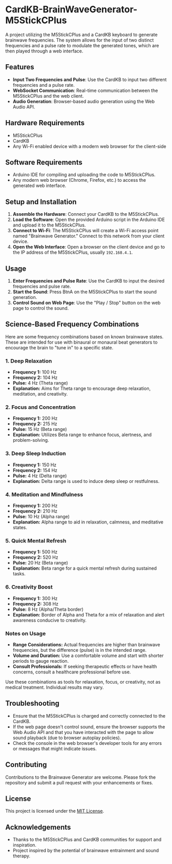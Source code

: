 # CardKB-BrainWaveGenerator-M5StickCPlus

A project utilizing the M5StickCPlus and a CardKB keyboard to generate brainwave frequencies. The system allows for the input of two distinct frequencies and a pulse rate to modulate the generated tones, which are then played through a web interface.

## Features

- **Input Two Frequencies and Pulse**: Use the CardKB to input two different frequencies and a pulse rate.
- **WebSocket Communication**: Real-time communication between the M5StickCPlus and the web client.
- **Audio Generation**: Browser-based audio generation using the Web Audio API.

## Hardware Requirements

- M5StickCPlus
- CardKB
- Any Wi-Fi enabled device with a modern web browser for the client-side

## Software Requirements

- Arduino IDE for compiling and uploading the code to M5StickCPlus.
- Any modern web browser (Chrome, Firefox, etc.) to access the generated web interface.

## Setup and Installation

1. **Assemble the Hardware**: Connect your CardKB to the M5StickCPlus.
2. **Load the Software**: Open the provided Arduino script in the Arduino IDE and upload it to the M5StickCPlus.
3. **Connect to Wi-Fi**: The M5StickCPlus will create a Wi-Fi access point named "Brainwave Generator." Connect to this network from your client device.
4. **Open the Web Interface**: Open a browser on the client device and go to the IP address of the M5StickCPlus, usually `192.168.4.1`.

## Usage

1. **Enter Frequencies and Pulse Rate**: Use the CardKB to input the desired frequencies and pulse rate.
2. **Start the Sound**: Press BtnA on the M5StickCPlus to start the sound generation.
3. **Control Sound on Web Page**: Use the "Play / Stop" button on the web page to control the sound.

## Science-Based Frequency Combinations

Here are some frequency combinations based on known brainwave states. These are intended for use with binaural or monaural beat generators to encourage the brain to "tune in" to a specific state.

### 1. Deep Relaxation
- **Frequency 1:** 100 Hz
- **Frequency 2:** 104 Hz
- **Pulse:** 4 Hz (Theta range)
- **Explanation:** Aims for Theta range to encourage deep relaxation, meditation, and creativity.

### 2. Focus and Concentration
- **Frequency 1:** 200 Hz
- **Frequency 2:** 215 Hz
- **Pulse:** 15 Hz (Beta range)
- **Explanation:** Utilizes Beta range to enhance focus, alertness, and problem-solving.

### 3. Deep Sleep Induction
- **Frequency 1:** 150 Hz
- **Frequency 2:** 154 Hz
- **Pulse:** 4 Hz (Delta range)
- **Explanation:** Delta range is used to induce deep sleep or restfulness.

### 4. Meditation and Mindfulness
- **Frequency 1:** 200 Hz
- **Frequency 2:** 210 Hz
- **Pulse:** 10 Hz (Alpha range)
- **Explanation:** Alpha range to aid in relaxation, calmness, and meditative states.

### 5. Quick Mental Refresh
- **Frequency 1:** 500 Hz
- **Frequency 2:** 520 Hz
- **Pulse:** 20 Hz (Beta range)
- **Explanation:** Beta range for a quick mental refresh during sustained tasks.

### 6. Creativity Boost
- **Frequency 1:** 300 Hz
- **Frequency 2:** 308 Hz
- **Pulse:** 8 Hz (Alpha/Theta border)
- **Explanation:** Border of Alpha and Theta for a mix of relaxation and alert awareness conducive to creativity.

### Notes on Usage
- **Range Considerations:** Actual frequencies are higher than brainwave frequencies, but the difference (pulse) is in the intended range.
- **Volume and Duration:** Use a comfortable volume and start with shorter periods to gauge reaction.
- **Consult Professionals:** If seeking therapeutic effects or have health concerns, consult a healthcare professional before use.

Use these combinations as tools for relaxation, focus, or creativity, not as medical treatment. Individual results may vary.

## Troubleshooting

- Ensure that the M5StickCPlus is charged and correctly connected to the CardKB.
- If the web page doesn't control sound, ensure the browser supports the Web Audio API and that you have interacted with the page to allow sound playback (due to browser autoplay policies).
- Check the console in the web browser's developer tools for any errors or messages that might indicate issues.

## Contributing

Contributions to the Brainwave Generator are welcome. Please fork the repository and submit a pull request with your enhancements or fixes.

## License

This project is licensed under the [MIT License](LICENSE).

## Acknowledgements

- Thanks to the M5StickCPlus and CardKB communities for support and inspiration.
- Project inspired by the potential of brainwave entrainment and sound therapy.
